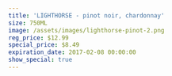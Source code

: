 ```yaml
---
title: 'LIGHTHORSE - pinot noir, chardonnay'
size: 750ML
image: /assets/images/lighthorse-pinot-2.png
reg_price: $12.99
special_price: $8.49
expiration_date: 2017-02-08 00:00:00
show_special: true
---
```



